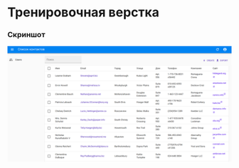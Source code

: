 # Тренировочная верстка

### Скриншот
[![Скриншот приложения](https://github.com/marksadykov/Contacts/blob/master/screen.png)](https://github.com/marksadykov/Contacts/blob/master/screen.png)


